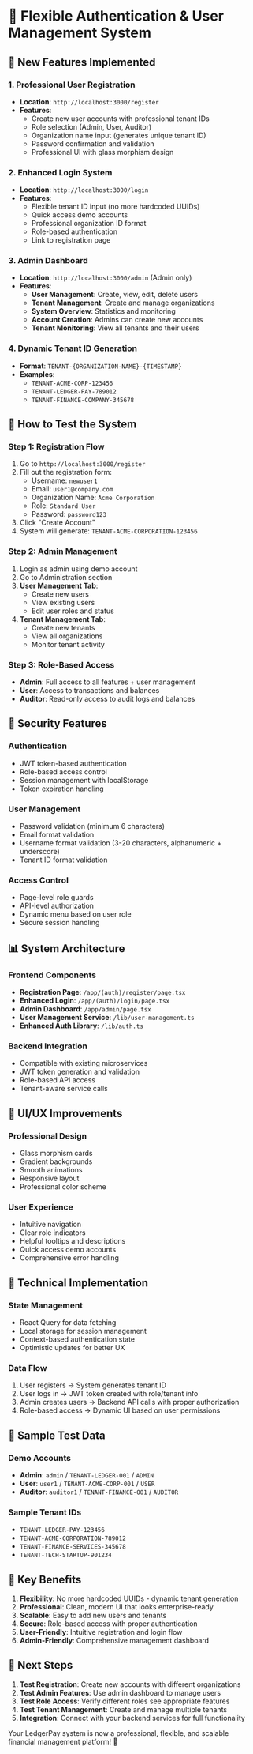# 🎯 **Flexible Authentication & User Management System**

## 🌟 **New Features Implemented**

### **1. Professional User Registration**
- **Location**: `http://localhost:3000/register`
- **Features**:
  - Create new user accounts with professional tenant IDs
  - Role selection (Admin, User, Auditor)
  - Organization name input (generates unique tenant ID)
  - Password confirmation and validation
  - Professional UI with glass morphism design

### **2. Enhanced Login System**
- **Location**: `http://localhost:3000/login`
- **Features**:
  - Flexible tenant ID input (no more hardcoded UUIDs)
  - Quick access demo accounts
  - Professional organization ID format
  - Role-based authentication
  - Link to registration page

### **3. Admin Dashboard**
- **Location**: `http://localhost:3000/admin` (Admin only)
- **Features**:
  - **User Management**: Create, view, edit, delete users
  - **Tenant Management**: Create and manage organizations
  - **System Overview**: Statistics and monitoring
  - **Account Creation**: Admins can create new accounts
  - **Tenant Monitoring**: View all tenants and their users

### **4. Dynamic Tenant ID Generation**
- **Format**: `TENANT-{ORGANIZATION-NAME}-{TIMESTAMP}`
- **Examples**:
  - `TENANT-ACME-CORP-123456`
  - `TENANT-LEDGER-PAY-789012`
  - `TENANT-FINANCE-COMPANY-345678`

## 🚀 **How to Test the System**

### **Step 1: Registration Flow**
1. Go to `http://localhost:3000/register`
2. Fill out the registration form:
   - Username: `newuser1`
   - Email: `user1@company.com`
   - Organization Name: `Acme Corporation`
   - Role: `Standard User`
   - Password: `password123`
3. Click "Create Account"
4. System will generate: `TENANT-ACME-CORPORATION-123456`

### **Step 2: Admin Management**
1. Login as admin using demo account
2. Go to Administration section
3. **User Management Tab**:
   - Create new users
   - View existing users
   - Edit user roles and status
4. **Tenant Management Tab**:
   - Create new tenants
   - View all organizations
   - Monitor tenant activity

### **Step 3: Role-Based Access**
- **Admin**: Full access to all features + user management
- **User**: Access to transactions and balances
- **Auditor**: Read-only access to audit logs and balances

## 🔐 **Security Features**

### **Authentication**
- JWT token-based authentication
- Role-based access control
- Session management with localStorage
- Token expiration handling

### **User Management**
- Password validation (minimum 6 characters)
- Email format validation
- Username format validation (3-20 characters, alphanumeric + underscore)
- Tenant ID format validation

### **Access Control**
- Page-level role guards
- API-level authorization
- Dynamic menu based on user role
- Secure session handling

## 📊 **System Architecture**

### **Frontend Components**
- **Registration Page**: `/app/(auth)/register/page.tsx`
- **Enhanced Login**: `/app/(auth)/login/page.tsx`
- **Admin Dashboard**: `/app/admin/page.tsx`
- **User Management Service**: `/lib/user-management.ts`
- **Enhanced Auth Library**: `/lib/auth.ts`

### **Backend Integration**
- Compatible with existing microservices
- JWT token generation and validation
- Role-based API access
- Tenant-aware service calls

## 🎨 **UI/UX Improvements**

### **Professional Design**
- Glass morphism cards
- Gradient backgrounds
- Smooth animations
- Responsive layout
- Professional color scheme

### **User Experience**
- Intuitive navigation
- Clear role indicators
- Helpful tooltips and descriptions
- Quick access demo accounts
- Comprehensive error handling

## 🔧 **Technical Implementation**

### **State Management**
- React Query for data fetching
- Local storage for session management
- Context-based authentication state
- Optimistic updates for better UX

### **Data Flow**
1. User registers → System generates tenant ID
2. User logs in → JWT token created with role/tenant info
3. Admin creates users → Backend API calls with proper authorization
4. Role-based access → Dynamic UI based on user permissions

## 📝 **Sample Test Data**

### **Demo Accounts**
- **Admin**: `admin` / `TENANT-LEDGER-001` / `ADMIN`
- **User**: `user1` / `TENANT-ACME-CORP-001` / `USER`
- **Auditor**: `auditor1` / `TENANT-FINANCE-001` / `AUDITOR`

### **Sample Tenant IDs**
- `TENANT-LEDGER-PAY-123456`
- `TENANT-ACME-CORPORATION-789012`
- `TENANT-FINANCE-SERVICES-345678`
- `TENANT-TECH-STARTUP-901234`

## 🎯 **Key Benefits**

1. **Flexibility**: No more hardcoded UUIDs - dynamic tenant generation
2. **Professional**: Clean, modern UI that looks enterprise-ready
3. **Scalable**: Easy to add new users and tenants
4. **Secure**: Role-based access with proper authentication
5. **User-Friendly**: Intuitive registration and login flow
6. **Admin-Friendly**: Comprehensive management dashboard

## 🚀 **Next Steps**

1. **Test Registration**: Create new accounts with different organizations
2. **Test Admin Features**: Use admin dashboard to manage users
3. **Test Role Access**: Verify different roles see appropriate features
4. **Test Tenant Management**: Create and manage multiple tenants
5. **Integration**: Connect with your backend services for full functionality

Your LedgerPay system is now a professional, flexible, and scalable financial management platform! 🎉
